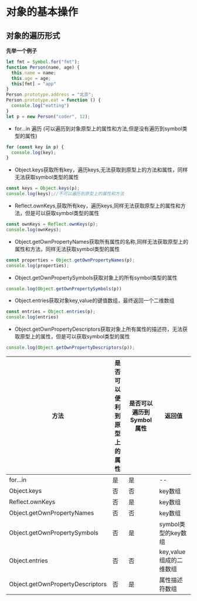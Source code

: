 # 对象的基本操作
## 对象的遍历形式
**先举一个例子**
```js
let fmt = Symbol.for("fmt");
function Person(name, age) {
  this.name = name;
  this.age = age;
  this[fmt] = "app"
}
Person.prototype.address = "北京";
Person.prototype.eat = function () {
  console.log("eatting")
}
let p = new Person("coder", 12);

```
- for...in 遍历 (可以遍历到对象原型上的属性和方法,但是没有遍历到symbol类型的属性)
```js
for (const key in p) {
  console.log(key);
}
```
- Object.keys获取所有key，遍历keys,无法获取到原型上的方法和属性，同样无法获取symbol类型的属性
```js
const keys = Object.keys(p);
console.log(keys);//不可以遍历到原型上的属性和方法

```
- Reflect.ownKeys,获取所有key，遍历keys,同样无法获取原型上的属性和方法，但是可以获取symbol类型的属性
```js
const ownKeys = Reflect.ownKeys(p);
console.log(ownKeys);

```
- Object.getOwnPropertyNames获取所有属性的名称,同样无法获取原型上的属性和方法，同样无法获取symbol类型的属性
```js
const properties = Object.getOwnPropertyNames(p);
console.log(properties);  
```
- Object.getOwnPropertySymbols获取对象上的所有symbol类型的属性
```js
console.log(Object.getOwnPropertySymbols(p))
```
- Object.entries获取对象key,value的键值数组，最终返回一个二维数组
```js
const entries = Object.entries(p);
console.log(entries)

```
- Object.getOwnPropertyDescriptors获取对象上所有属性的描述符，无法获取原型上的属性，但是可以获取symbol类型的属性
```js
console.log(Object.getOwnPropertyDescriptors(p));

```

<table>
  <thead>
    <th>方法</th>
    <th>是否可以便利到原型上的属性</th>
    <th>是否可以遍历到Symbol属性</th>
    <th>返回值</th>
  </thead>
  <tbody>
    <tr>
        <td>for...in</td>
        <td>是</td>
        <td>是</td>
        <td>--</td>
    </tr>
    <tr>
        <td>Object.keys</td>
        <td>否</td>
        <td>否</td>
        <td>key数组</td>
    </tr>
    <tr>
        <td>Reflect.ownKeys</td>
        <td>否</td>
        <td>是</td>
        <td>key数组</td>
    </tr>
<tr>
        <td>Object.getOwnPropertyNames</td>
        <td>否</td>
        <td>否</td>
        <td>key数组</td>
    </tr>
<tr>
        <td>Object.getOwnPropertySymbols</td>
        <td>否</td>
        <td>是</td>
        <td>symbol类型的key数组</td>
    </tr>
<tr>
        <td>Object.entries</td>
        <td>否</td>
        <td>否</td>
        <td>key,value组成的二维数组</td>
    </tr>
<tr>
        <td>Object.getOwnPropertyDescriptors</td>
        <td>否</td>
        <td>是</td>
        <td>属性描述符数组</td>
    </tr>
  </tbody>
</table>